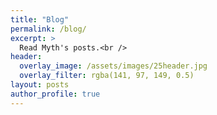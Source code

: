 ```yaml
---
title: "Blog"
permalink: /blog/
excerpt: >
  Read Myth's posts.<br />
header:
  overlay_image: /assets/images/25header.jpg
  overlay_filter: rgba(141, 97, 149, 0.5)
layout: posts
author_profile: true
---
```

